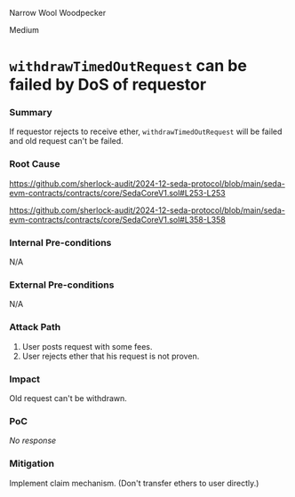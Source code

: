 Narrow Wool Woodpecker

Medium

# `withdrawTimedOutRequest` can be failed by DoS of requestor

### Summary

If requestor rejects to receive ether, `withdrawTimedOutRequest` will be failed and old request can't be failed.

### Root Cause

https://github.com/sherlock-audit/2024-12-seda-protocol/blob/main/seda-evm-contracts/contracts/core/SedaCoreV1.sol#L253-L253

https://github.com/sherlock-audit/2024-12-seda-protocol/blob/main/seda-evm-contracts/contracts/core/SedaCoreV1.sol#L358-L358

### Internal Pre-conditions

N/A

### External Pre-conditions

N/A

### Attack Path

1. User posts request with some fees.
2. User rejects ether that his request is not proven.

### Impact

Old request can't be withdrawn.

### PoC

_No response_

### Mitigation

Implement claim mechanism. (Don't transfer ethers to user directly.)